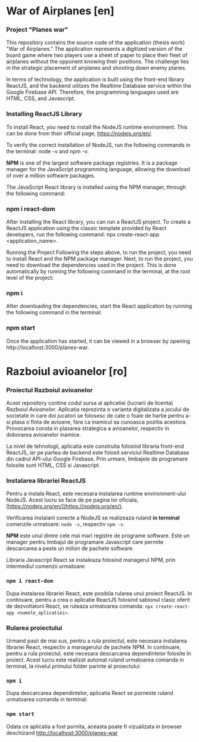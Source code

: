 # War of Airplanes [en]

### Project "Planes war"

This repository contains the source code of the application (thesis work) "War of Airplanes." The application represents a digitized version of the board game where two players use a sheet of paper to place their fleet of airplanes without the opponent knowing their positions. The challenge lies in the strategic placement of airplanes and shooting down enemy planes.

In terms of technology, the application is built using the front-end library ReactJS, and the backend utilizes the Realtime Database service within the Google Firebase API. Therefore, the programming languages used are HTML, CSS, and Javascript.

### Installing ReactJS Library
To install React, you need to install the NodeJS runtime environment. This can be done from their official page, https://nodejs.org/en/.

To verify the correct installation of NodeJS, run the following commands in the terminal: node -v and npm -v.

**NPM** is one of the largest software package registries. It is a package manager for the JavaScript programming language, allowing the download of over a million software packages.

The JavaScript React library is installed using the NPM manager, through the following command:

### npm i react-dom
After installing the React library, you can run a ReactJS project. To create a ReactJS application using the classic template provided by React developers, run the following command: npx create-react-app <application_name>.

Running the Project
Following the steps above, to run the project, you need to install React and the NPM package manager. Next, to run the project, you need to download the dependencies used in the project. This is done automatically by running the following command in the terminal, at the root level of the project:

### npm i
After downloading the dependencies, start the React application by running the following command in the terminal:

### npm start
Once the application has started, it can be viewed in a browser by opening http://localhost:3000/planes-war.

# Razboiul avioanelor [ro]

### Proiectul Razboiul avioanelor
Acest repository contine codul sursa al aplicatiei (lucrarii de licenta) *Razboiul Avioanelor*. Aplicatia reprezinta o varianta digitalizata a jocului de societate in care doi jucatori se folosesc de cate o foaie de hartie pentru a-si plasa o flota de avioane, fara ca inamicul sa cunoasca pozitia acestora. Provocarea consta in plasarea strategica a avioanelor, respectiv in doborarea avioanelor inamice.

La nivel de tehnologii, aplicatia este construita folosind libraria front-end ReactJS, iar pe partea de backend este folosit serviciul Realtime Database din cadrul API-ului Google Firebase. Prin urmare, limbajele de programare folosite sunt HTML, CSS si Javascript.

### Instalarea librariei ReactJS
Pentru a instala React, este necesara instalarea runtime environment-ului NodeJS. Acest lucru se face de pe pagina lor oficiala, [https://nodejs.org/en/](https://nodejs.org/en/).

Verificarea instalarii corecte a NodeJS se realizeaza ruland **in terminal** comenzile urmatoare: `node -v`, respectiv `npm -v`.

**NPM** este unul dintre cele mai mari registre de programe software. Este un manager pentru limbajul de programare Javascript care permite descarcarea a peste un milion de pachete software.

Libraria Javascript React se instaleaza folosind managerul NPM, prin intermediul comenzii urmatoare:

### `npm i react-dom` 

Dupa instalarea librariei React, este posibila rularea unui proiect ReactJS. In continuare, pentru a crea o aplicatie ReactJS folosind sablonul clasic oferit de dezvoltatorii React, se ruleaza urmatoarea comanda: `npx create-react-app <numele_aplicatiei>`.  

### Rularea proiectului

Urmand pasii de mai sus, pentru a rula proiectul, este necesara instalarea librariei React, respectiv a managerului de pachete NPM. In continuare, pentru a rula proiectul, este necesara descarcarea dependintelor folosite în proiect. Acest lucru este realizat automat ruland urmatoarea comanda in terminal, la nivelul primului folder parinte al proiectului:
### `npm i`

Dupa descarcarea dependintelor, aplicatia React se porneste ruland urmatoarea comanda in terminal:
### `npm start`

Odata ce aplicatia a fost pornita, aceasta poate fi vizualizata in browser deschizand [http://localhost:3000/planes-war](http://localhost:3000/planes-war)
  
